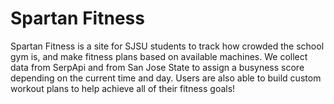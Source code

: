 # Spartan Fitness
Spartan Fitness is a site for SJSU students to track how crowded the school gym is, and make fitness plans based on available machines. 
We collect data from SerpApi and from San Jose State to assign a busyness score depending on the current time and day.
Users are also able to build custom workout plans to help achieve all of their fitness goals!
